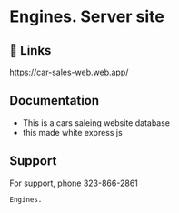 
# Engines. Server site




## 🔗 Links
https://car-sales-web.web.app/


  
## Documentation
* This is a cars saleing website database
* this made white express js 

       

  
## Support

For support, phone 323-866-2861

  
    Engines.